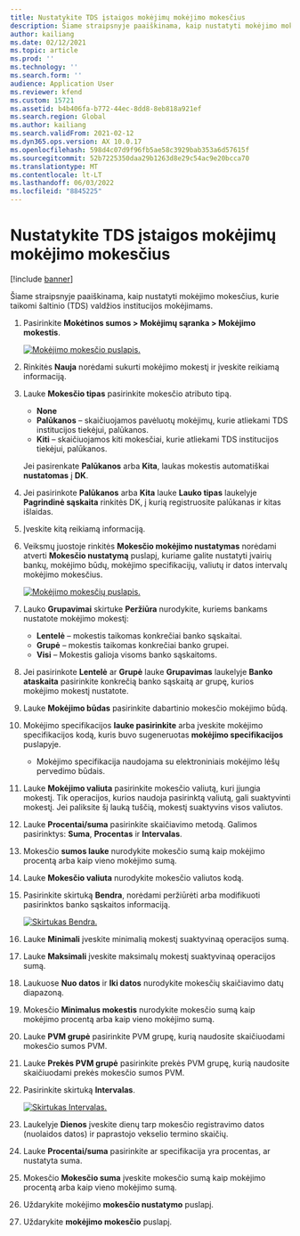 ```yaml
---
title: Nustatykite TDS įstaigos mokėjimų mokėjimo mokesčius
description: Šiame straipsnyje paaiškinama, kaip nustatyti mokėjimo mokesčius, kurie taikomi šaltinio (TDS) valdžios institucijos mokėjimams.
author: kailiang
ms.date: 02/12/2021
ms.topic: article
ms.prod: ''
ms.technology: ''
ms.search.form: ''
audience: Application User
ms.reviewer: kfend
ms.custom: 15721
ms.assetid: b4b406fa-b772-44ec-8dd8-8eb818a921ef
ms.search.region: Global
ms.author: kailiang
ms.search.validFrom: 2021-02-12
ms.dyn365.ops.version: AX 10.0.17
ms.openlocfilehash: 598d4c07d9f96fb5ae58c3929bab353a6d57615f
ms.sourcegitcommit: 52b7225350daa29b1263d8e29c54ac9e20bcca70
ms.translationtype: MT
ms.contentlocale: lt-LT
ms.lasthandoff: 06/03/2022
ms.locfileid: "8845225"
---
```

# <a name="set-up-payment-fees-for-tds-authority-payments"></a>Nustatykite TDS įstaigos mokėjimų mokėjimo mokesčius

[!include [banner](../includes/banner.md)]

Šiame straipsnyje paaiškinama, kaip nustatyti mokėjimo mokesčius, kurie taikomi šaltinio (TDS) valdžios institucijos mokėjimams.

1. Pasirinkite **Mokėtinos sumos \> Mokėjimų sąranka \> Mokėjimo mokestis**.

    [![Mokėjimo mokesčio puslapis.](./media/apac-ind-TDS-28.png)](./media/apac-ind-TDS-28.png)

2. Rinkitės **Nauja** norėdami sukurti mokėjimo mokestį ir įveskite reikiamą informaciją.
3. Lauke **Mokesčio tipas** pasirinkite mokesčio atributo tipą.

    - **None**
    - **Palūkanos** – skaičiuojamos pavėluotų mokėjimų, kurie atliekami TDS institucijos tiekėjui, palūkanos.
    - **Kiti** – skaičiuojamos kiti mokesčiai, kurie atliekami TDS institucijos tiekėjui, palūkanos.

    Jei pasirenkate **Palūkanos** arba **Kita**, laukas mokestis automatiškai **nustatomas** į **DK**.

4. Jei pasirinkote **Palūkanos** arba **Kita** lauke **Lauko tipas** laukelyje **Pagrindinė sąskaita** rinkitės DK, į kurią registruosite palūkanas ir kitas išlaidas.
5. Įveskite kitą reikiamą informaciją.
6. Veiksmų juostoje rinkitės **Mokesčio mokėjimo nustatymas** norėdami atverti **Mokesčio nustatymą** puslapį, kuriame galite nustatyti įvairių bankų, mokėjimo būdų, mokėjimo specifikacijų, valiutų ir datos intervalų mokėjimo mokesčius.

    [![Mokėjimo mokesčių puslapis.](./media/apac-ind-TDS-21.png)](./media/apac-ind-TDS-21.png)

7. Lauko **Grupavimai** skirtuke **Peržiūra** nurodykite, kuriems bankams nustatote mokėjimo mokestį:

    - **Lentelė** – mokestis taikomas konkrečiai banko sąskaitai.
    - **Grupė** – mokestis taikomas konkrečiai banko grupei.
    - **Visi** – Mokestis galioja visoms banko sąskaitoms.

8. Jei pasirinkote **Lentelė** ar **Grupė** lauke **Grupavimas** laukelyje **Banko ataskaita** pasirinkite konkrečią banko sąskaitą ar grupę, kurios mokėjimo mokestį nustatote.
9. Lauke **Mokėjimo būdas** pasirinkite dabartinio mokesčio mokėjimo būdą.
10. Mokėjimo specifikacijos **lauke pasirinkite** arba įveskite mokėjimo specifikacijos kodą, kuris buvo sugeneruotas **mokėjimo specifikacijos** puslapyje.
    - Mokėjimo specifikacija naudojama su elektroniniais mokėjimo lėšų pervedimo būdais.
12. Lauke **Mokėjimo valiuta** pasirinkite mokesčio valiutą, kuri įjungia mokestį. Tik operacijos, kurios naudoja pasirinktą valiutą, gali suaktyvinti mokestį. Jei paliksite šį lauką tuščią, mokestį suaktyvins visos valiutos.
13. Lauke **Procentai/suma** pasirinkite skaičiavimo metodą. Galimos pasirinktys: **Suma**, **Procentas** ir **Intervalas**.
14. Mokesčio **sumos lauke** nurodykite mokesčio sumą kaip mokėjimo procentą arba kaip vieno mokėjimo sumą.
15. Lauke **Mokesčio valiuta** nurodykite mokesčio valiutos kodą.
16. Pasirinkite skirtuką **Bendra**, norėdami peržiūrėti arba modifikuoti pasirinktos banko sąskaitos informaciją.

    [![Skirtukas Bendra.](./media/apac-ind-TDS-22.png)](./media/apac-ind-TDS-22.png)

16. Lauke **Minimali** įveskite minimalią mokestį suaktyvinaą operacijos sumą.
17. Lauke **Maksimali** įveskite maksimalų mokestį suaktyvinaą operacijos sumą.
18. Laukuose **Nuo datos** ir **Iki datos** nurodykite mokesčių skaičiavimo datų diapazoną.
19. Mokesčio **Minimalus mokestis** nurodykite mokesčio sumą kaip mokėjimo procentą arba kaip vieno mokėjimo sumą.
20. Lauke **PVM grupė** pasirinkite PVM grupę, kurią naudosite skaičiuodami mokesčio sumos PVM.
21. Lauke **Prekės PVM grupė** pasirinkite prekės PVM grupę, kurią naudosite skaičiuodami prekės mokesčio sumos PVM.
22. Pasirinkite skirtuką **Intervalas**. 

    [![Skirtukas Intervalas.](./media/apac-ind-TDS-23.png)](./media/apac-ind-TDS-23.png)

23. Laukelyje **Dienos** įveskite dienų tarp mokesčio registravimo datos (nuolaidos datos) ir paprastojo vekselio termino skaičių.
24. Lauke **Procentai/suma** pasirinkite ar specifikacija yra procentas, ar nustatyta suma.
25. Mokesčio **Mokesčio suma** įveskite mokesčio sumą kaip mokėjimo procentą arba kaip vieno mokėjimo sumą.
26. Uždarykite mokėjimo **mokesčio nustatymo** puslapį.
27. Uždarykite **mokėjimo mokesčio** puslapį.
